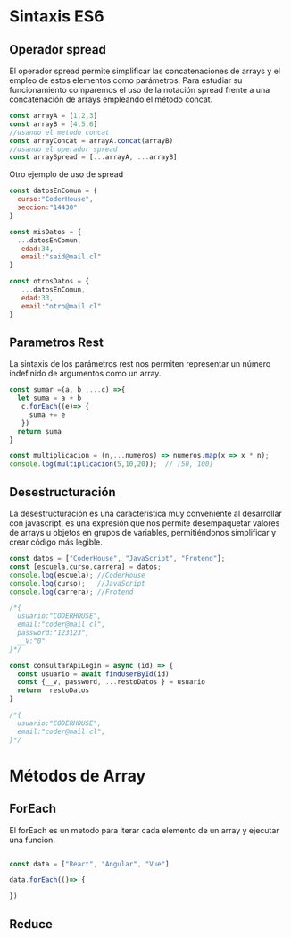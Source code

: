 # Sintaxis ES6 

## Operador spread
El operador spread permite simplificar las concatenaciones de arrays y el empleo de estos elementos como parámetros. Para estudiar su funcionamiento comparemos el uso de la notación spread frente a una concatenación de arrays empleando el método concat.

<!-- <img
src="./codeExamples/Ejemplo spread operator.png"/> -->

```js 
const arrayA = [1,2,3]
const arrayB = [4,5,6]
//usando el metodo concat 
const arrayConcat = arrayA.concat(arrayB)
//usando el operador spread
const arraySpread = [...arrayA, ...arrayB]

```


Otro ejemplo de uso de spread

<!-- <img
src="./codeExamples/Ejemplo 2 spread operator.png"/> -->


```js 
const datosEnComun = {
  curso:"CoderHouse",
  seccion:"14430"
}

const misDatos = {
  ...datosEnComun,
   edad:34,
   email:"said@mail.cl"
}

const otrosDatos = {
   ...datosEnComun,
   edad:33,
   email:"otro@mail.cl"
}
```
## Parametros Rest 

La sintaxis de los parámetros rest nos permiten representar un número indefinido de argumentos como un array.
<!-- 
<img
src="./codeExamples/Parametros Rest.png"/> -->
```js
const sumar =(a, b ,...c) =>{
  let suma = a + b
   c.forEach((e)=> {
     suma += e
   }) 
  return suma
}
```

<!-- <img
src="./codeExamples/Parametros  Rest 2.png"/> -->
```js
const multiplicacion = (n,...numeros) => numeros.map(x => x * n);
console.log(multiplicacion(5,10,20));  // [50, 100]

```
## Desestructuración
La desestructuración es una característica muy conveniente al desarrollar con javascript, es una expresión que nos permite desempaquetar valores de arrays u objetos en grupos de variables, permitiéndonos simplificar y crear código más legible.

<!-- <img
src="./codeExamples/DESESTRUCTURACIÓN DE ARRAY.png"/> -->
```js
const datos = ["CoderHouse", "JavaScript", "Frotend"];
const [escuela,curso,carrera] = datos;
console.log(escuela); //CoderHouse
console.log(curso);   //JavaScript  
console.log(carrera); //Frotend

```

<!-- <img
src="./codeExamples/Desestructuración.png"/> -->
```js
/*{
  usuario:"CODERHOUSE",
  email:"coder@mail.cl",
  password:"123123",
  __V:"0"
}*/

const consultarApiLogin = async (id) => {
  const usuario = await findUserById(id)
  const {__v, password, ...restoDatos } = usuario
  return  restoDatos
}

/*{
  usuario:"CODERHOUSE",
  email:"coder@mail.cl",
}*/

```

# Métodos de Array 
## ForEach
El forEach es un metodo para iterar cada elemento de un array y ejecutar una funcion.

```js 

const data = ["React", "Angular", "Vue"]

data.forEach(()=> {

})

```



## Reduce